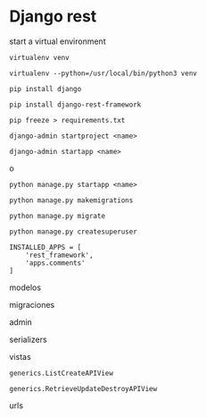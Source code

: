 # Django rest
start a virtual environment

`virtualenv venv`

`virtualenv --python=/usr/local/bin/python3 venv`

`pip install django`

`pip install django-rest-framework`

`pip freeze > requirements.txt`

`django-admin startproject <name>`

`django-admin startapp <name>` 

o

`python manage.py startapp <name>`

`python manage.py makemigrations`

`python manage.py migrate`

`python manage.py createsuperuser`


```
INSTALLED_APPS = [
    'rest_framework',
    'apps.comments'
]
```

modelos

migraciones

admin

serializers

vistas

`generics.ListCreateAPIView`

`generics.RetrieveUpdateDestroyAPIView`

urls


